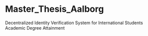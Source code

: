 # Master_Thesis_Aalborg
Decentralized Identity Verification System for International Students Academic Degree Attainment
